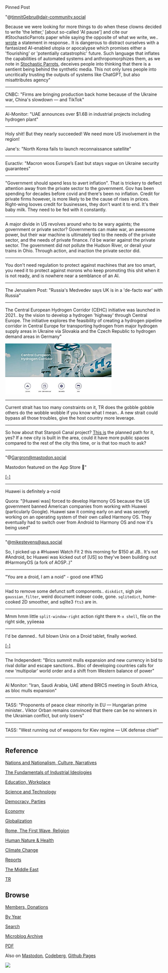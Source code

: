 Pinned Post

"@timnitGebru@dair-community.social

Because we were looking for more things to do when these clowns
decided to write 'the letter,' [about so-called 'AI pause'] and cite
our \#StochasticParrots paper while saying the opposite of what we
write, we.. [wrote](https://www.dair-institute.org/blog/letter-statement-March2023)
a statement in response.. It is dangerous to distract ourselves with a fantasized
AI-enabled utopia or apocalypse which promises either a 'flourishing' or
'potentially catastrophic' future. Such language that inflates the capabilities
of automated systems and anthropomorphizes them, as we note in [Stochastic Parrots](https://dl.acm.org/doi/abs/10.1145/3442188.3445922), 
deceives people into thinking that there is a sentient being behind the
synthetic media. This not only lures people into uncritically trusting
the outputs of systems like ChatGPT, but also misattributes agency"

---

CNBC: "Firms are bringing production back home because of the Ukraine
war, China's slowdown — and TikTok"

---

Al-Monitor: "UAE announces over $1.6B in industrial projects including
hydrogen plant"

---

Holy shit! But they nearly succeeded! We need more US involvement in the region!

Jane's: "North Korea fails to launch reconnaissance satellite"

---

Euractiv: "Macron woos Europe’s East but stays vague on Ukraine
security guarantees"

---

"Government should spend less to avert inflation". That is trickery to
deflect attention away from the private sector to the government. Gov
has been spending for decades before covid and there's been no
inflation. Credit for private firms however, is more likely to be the
cause of rises in prices. Right-wing looves credit for businesses,
they don't want it to end. It's their baby milk. They need to be fed
with it constantly.

---

A major divide in US revolves around who to be wary againts; the
government or private sector? Governments can make war, an awesome
power, but their war machine is ultimately tied to the needs of the
private sector, and the needs of private finance. I'd be warier
against the private sector. The government did not pollute the Hudson
River, or derail your trains in Ohio. Through action, and inaction the
private sector did.

---

You don't need regulation to protect against machines that are too
smart, you need it to protect against morons who keep promoting this
shit when it is not ready, and is nowhere near a semblance of an AI.

---

The Jerusalem Post: "Russia's Medvedev says UK is in a 'de-facto war'
with Russia"

---

The Central European Hydrogen Corridor (CEHC) initiative was launched
in 2021..  by the vision to develop a hydrogen 'highway' through
Central Europe. The initiative explores the feasibility of creating a
hydrogen pipeline corridor in Central Europe for transporting hydrogen
from major hydrogen supply areas in Ukraine via Slovakia and the Czech
Republic to hydrogen demand areas in Germany"

<img width='340' src='mbl/2023/centralh2-1.jpg'/> 

---

Current strait has too many constraints on it, TR does the gobble
gobble others do the wobble wobble if you know what I mean.. A new
strait could bypass all those troubles, give the host country more
leverage.

---

So how about that Stanpoli Canal project? [This is](mbl/2023/trcanal1.jpg)
the planned path for it, yes? If a new city is built in the area,
could it have more public spaces compared to the rest of the city this time,
or is that too much to ask?

---

"@Gargron@mastodon.social

Mastodon featured on the App Store 🙂"

[[-]](https://apps.apple.com/us/story/id1668483560)

---

Huawei is definitely a-noid

Quora: "[Huawei was] forced to develop Harmony OS because the US
government banned American companies from working with Huawei
(particularly Google). Huawei saw it coming early on and was secretly
working on an operating system of their own called Harmony OS. They
eventually had to switch over from Android to Harmony OS and now it's
being used"

---

"@mikestevens@aus.social

So, I picked up a #Huawei Watch Fit 2 this morning for $150 at
JB.. It's not #Android, bc Huawei was kicked out of [US] so they've
been building out #HarmonyOS (a fork of AOSP..)"

---

"You are a droid, I am a noid" - good one \#TNG

---

Had to remove some defunct soft components.. `diskdict`, sigh pie
`gaussian_filter`, weird document indexer code, gone. `sqlitedict`,
home-cooked 2D smoother, and sqlite3 `fts3` are in.

---

Mmm hmm little `split-window-right` action right there `M-x shell`,
file on the right side, yyiieeaa

---

I'd be damned.. full blown Unix on a Droid tablet, finally worked.

[[-]](mbl/2023/termux1.jpg)

---

The Independent: "Brics summit mulls expansion and new currency in bid
to rival dollar and escape sanctions.. Bloc of developing countries
calls for new ‘multipolar’ world order and a shift from Western
balance of power"

---

Al Monitor: "Iran, Saudi Arabia, UAE attend BRICS meeting in South
Africa, as bloc mulls expansion"

---

TASS: "Proponents of peace clear minority in EU — Hungarian prime
minister.. Viktor Orban remains convinced that there can be no winners
in the Ukrainian conflict, but only losers"

---

TASS: "West running out of weapons for Kiev regime — UK defense chief"

---

## Reference

[Nations and Nationalism, Culture, Narratives](0119/2013/02/nations-and-nationalism.html)

[The Fundamentals of Industrial Ideologies](0119/2011/04/fundamentals-of-industrial-ideologies.html)

[Education, Workplace](0119/2017/09/education-workplace.html)

[Science and Technology](0119/2018/09/science-technology.html)

[Democracy, Parties](0119/2016/11/democracy.html)

[Economy](2021/01/economy.html)

[Globalization](0119/2018/09/globalization.html)

[Rome, The First Wave, Religion](0119/2017/12/rome.html)

[Human Nature & Health](2020/07/human-nature.html)

[Climate Change](2022/01/climate.html)

[Reports](2021/01/reports.html)

[The Middle East](0119/2019/07/middleeast.html)

[TR](../tr/index.html)

## Browse

[Members, Donations](2022/08/members.html)

[By Year](years.html)

[Search](search.html)

[Microblog Archive](mbl/index.html)

[PDF](https://drive.google.com/uc?export=view&id=1FSi-1MnqXVq_PVTEXzzflwN8-7h92N_R)

Also on 
[Mastodon](https://masto.ai/@muratk3n),
[Codeberg](https://muratk5n.codeberg.page/en/),
[Github Pages](https://muratk5n.github.io/thirdwave/en/)

<img src='https://drive.google.com/uc?export=view&id=1zsIeciFSvlr-sWB84Tc0mfZ_NYqn9VQx'/> 



